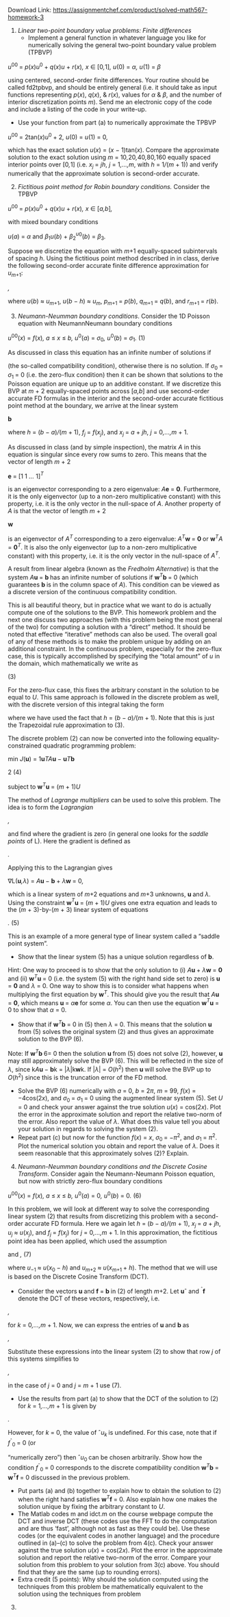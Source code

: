 Download Link: https://assignmentchef.com/product/solved-math567-homework-3
<br>
<ol>

 <li><em>Linear two-point boundary value problems: Finite differences</em>

  <ul>

   <li>Implement a general function in whatever language you like for numerically solving the general two-point boundary value problem (TPBVP)</li>

  </ul></li>

</ol>

<em>u</em><sup>00 </sup>= <em>p</em>(<em>x</em>)<em>u</em><sup>0 </sup>+ <em>q</em>(<em>x</em>)<em>u </em>+ <em>r</em>(<em>x</em>)<em>, x </em>∈ [0<em>,</em>1]<em>, u</em>(0) = <em>α, u</em>(1) = <em>β</em>

using centered, second-order finite differences. Your routine should be called fd2tpbvp, and should be entirely general (i.e. it should take as input functions representing <em>p</em>(<em>x</em>), <em>q</em>(<em>x</em>), &amp; <em>r</em>(<em>x</em>), values for <em>α </em>&amp; <em>β</em>, and the number of interior discretization points <em>m</em>). Send me an electronic copy of the code and include a listing of the code in your write-up.

<ul>

 <li>Use your function from part (a) to numerically approximate the TPBVP</li>

</ul>

<em>u</em><sup>00 </sup>= 2tan(<em>x</em>)<em>u</em><sup>0 </sup>+ 2<em>, u</em>(0) = <em>u</em>(1) = 0<em>,</em>

which has the exact solution <em>u</em>(<em>x</em>) = (<em>x </em>− 1)tan(<em>x</em>). Compare the approximate solution to the exact solution using <em>m </em>= 10<em>,</em>20<em>,</em>40<em>,</em>80<em>,</em>160 equally spaced interior points over [0<em>,</em>1] (i.e. <em>x<sub>j </sub></em>= <em>jh</em>, <em>j </em>= 1<em>,…,m</em>, with <em>h </em>= 1<em>/</em>(<em>m </em>+ 1)) and verify numerically that the approximate solution is second-order accurate.

<ol start="2">

 <li><em>Fictitious point method for Robin boundary conditions. </em>Consider the TPBVP</li>

</ol>

<em>u</em><sup>00 </sup>= <em>p</em>(<em>x</em>)<em>u</em><sup>0 </sup>+ <em>q</em>(<em>x</em>)<em>u </em>+ <em>r</em>(<em>x</em>)<em>, x </em>∈ [<em>a,b</em>]<em>,</em>

with mixed boundary conditions

<em>u</em>(<em>a</em>) = <em>α </em>and <em>β</em><sub>1</sub><em>u</em>(<em>b</em>) + <em>β</em><sub>2</sub><em><sup>u</sup></em><sup>0</sup>(<em>b</em>) = <em>β</em><sub>3</sub><em>.</em>

Suppose we discretize the equation with <em>m</em>+1 equally-spaced subintervals of spacing <em>h</em>. Using the fictitious point method described in in class, derive the following second-order accurate finite difference approximation for <em>u<sub>m</sub></em><sub>+1</sub>:

<em>,</em>

where <em>u</em>(<em>b</em>) ≈ <em>u<sub>m</sub></em><sub>+1</sub>, <em>u</em>(<em>b </em>− <em>h</em>) ≈ <em>u<sub>m</sub></em>, <em>p<sub>m</sub></em><sub>+1 </sub>= <em>p</em>(<em>b</em>), <em>q<sub>m</sub></em><sub>+1 </sub>= <em>q</em>(<em>b</em>), and <em>r<sub>m</sub></em><sub>+1 </sub>= <em>r</em>(<em>b</em>).

<ol start="3">

 <li><em>Neumann-Neumman boundary conditions</em>. Consider the 1D Poisson equation with NeumannNeumann boundary conditions</li>

</ol>

<em>u</em><sup>00</sup>(<em>x</em>) = <em>f</em>(<em>x</em>)<em>, a </em>≤ <em>x </em>≤ <em>b, u</em><sup>0</sup>(<em>a</em>) = <em>σ</em><sub>0</sub><em>, u</em><sup>0</sup>(<em>b</em>) = <em>σ</em><sub>1</sub><em>.                                     </em>(1)

As discussed in class this equation has an infinite number of solutions if

(the so-called compatibility condition), otherwise there is no solution. If <em>σ</em><sub>0 </sub>= <em>σ</em><sub>1 </sub>= 0 (i.e. the zero-flux condition) then it can be shown that solutions to the Poisson equation are unique up to an additive constant. If we discretize this BVP at <em>m </em>+ 2 equally-spaced points across [<em>a,b</em>] and use second-order accurate FD formulas in the interior and the second-order accurate fictitious point method at the boundary, we arrive at the linear system

<strong>b</strong>

where <em>h </em>= (<em>b </em>− <em>a</em>)<em>/</em>(<em>m </em>+ 1), <em>f<sub>j </sub></em>= <em>f</em>(<em>x<sub>j</sub></em>), and <em>x<sub>j </sub></em>= <em>a </em>+ <em>jh</em>, <em>j </em>= 0<em>,…,m </em>+ 1.

As discussed in class (and by simple inspection), the matrix <em>A </em>in this equation is singular since every row sums to zero. This means that the vector of length <em>m </em>+ 2

<strong>e </strong>= [1     1     <em>…     </em>1]<em><sup>T</sup></em>

is an eigenvector corresponding to a zero eigenvalue: <em>A</em><strong>e </strong>= <strong>0</strong>. Furthermore, it is the only eigenvector (up to a non-zero multiplicative constant) with this property, i.e. it is the only vector in the null-space of <em>A</em>. Another property of <em>A </em>is that the vector of length <em>m </em>+ 2

<strong>w </strong>

is an eigenvector of <em>A<sup>T </sup></em>corresponding to a zero eigenvalue: <em>A<sup>T</sup></em><strong>w </strong>= <strong>0 </strong>or <strong>w</strong><em><sup>T</sup>A </em>= <strong>0</strong><em><sup>T</sup></em>. It is also the only eigenvector (up to a non-zero multiplicative constant) with this property, i.e. it is the only vector in the null-space of <em>A<sup>T</sup></em>.

A result from linear algebra (known as the <em>Fredholm Alternative</em>) is that the system <em>A</em><strong>u </strong>= <strong>b </strong>has an infinite number of solutions if <strong>w</strong><em><sup>T</sup></em><strong>b </strong>= 0 (which guarantees <strong>b </strong>is in the column space of <em>A</em>). This condition can be viewed as a discrete version of the continuous compatibility condition.

This is all beautiful theory, but in practice what we want to do is actually compute one of the solutions to the BVP. This homework problem and the next one discuss two approaches (with this problem being the most general of the two) for computing a solution with a “direct” method. It should be noted that effective “iterative” methods can also be used. The overall goal of any of these methods is to make the problem unique by adding on an additional constraint. In the continuous problem, especially for the zero-flux case, this is typically accomplished by specifying the “total amount” of <em>u </em>in the domain, which mathematically we write as

(3)

For the zero-flux case, this fixes the arbitrary constant in the solution to be equal to <em>U</em>. This same approach is followed in the discrete problem as well, with the discrete version of this integral taking the form

where we have used the fact that <em>h </em>= (<em>b </em>− <em>a</em>)<em>/</em>(<em>m </em>+ 1). Note that this is just the Trapezoidal rule approximation to (3).

The discrete problem (2) can now be converted into the following equality-constrained quadratic programming problem:

min <em>J</em>(<strong>u</strong>) = 1<strong>u</strong><em>TA</em><strong>u </strong>− <strong>u</strong><em>T</em><strong>b</strong>

2                                                                          (4)

subject to <strong>w</strong><em><sup>T</sup></em><strong>u </strong>= (<em>m </em>+ 1)<em>U</em>

The method of <em>Lagrange multipliers </em>can be used to solve this problem. The idea is to form the <em>Lagrangian</em>

<em>,</em>

and find where the gradient is zero (in general one looks for the <em>saddle points </em>of L). Here the gradient is defined as

<em> .</em>

Applying this to the Lagrangian gives

∇L(<strong>u</strong><em>,λ</em>) = <em>A</em><strong>u </strong>− <strong>b </strong>+ <em>λ</em><strong>w </strong>= 0<em>,</em>

which is a linear system of <em>m</em>+2 equations and <em>m</em>+3 unknowns, <strong>u </strong>and <em>λ</em>. Using the constraint <strong>w</strong><em><sup>T</sup></em><strong>u </strong>= (<em>m </em>+ 1)<em>U </em>gives one extra equation and leads to the (<em>m </em>+ 3)-by-(<em>m </em>+ 3) linear system of equations

<em> .                                                 </em>(5)

This is an example of a more general type of linear system called a “saddle point system”.

<ul>

 <li>Show that the linear system (5) has a unique solution regardless of <strong>b</strong>.</li>

</ul>

Hint: One way to proceed is to show that the only solution to (i) <em>A</em><strong>u </strong>+ <em>λ</em><strong>w </strong>= <strong>0 </strong>and (ii) <strong>w</strong><em><sup>T</sup></em><strong>u </strong>= 0 (i.e. the system (5) with the right hand side set to zero) is <strong>u </strong>= <strong>0 </strong>and <em>λ </em>= 0. One way to show this is to consider what happens when multiplying the first equation by <strong>w</strong><em><sup>T</sup></em>. This should give you the result that <em>A</em><strong>u </strong>= <strong>0</strong>, which means <strong>u </strong>= <em>α</em><strong>e </strong>for some <em>α</em>. You can then use the equation <strong>w</strong><em><sup>T</sup></em><strong>u </strong>= 0 to show that <em>α </em>= 0.

<ul>

 <li>Show that if <strong>w</strong><em><sup>T</sup></em><strong>b </strong>= 0 in (5) then <em>λ </em>= 0. This means that the solution <strong>u </strong>from (5) solves the original system (2) and thus gives an approximate solution to the BVP (6).</li>

</ul>

Note: If <strong>w</strong><em><sup>T</sup></em><strong>b </strong>6= 0 then the solution <strong>u </strong>from (5) does not solve (2), however, <strong>u </strong>may still approximately solve the BVP (6). This will be reflected in the size of <em>λ</em>, since k<em>A</em><strong>u </strong>− <strong>b</strong>k = |<em>λ</em>|k<strong>w</strong>k. If |<em>λ</em>| = <em>O</em>(<em>h</em><sup>2</sup>) then <strong>u </strong>will solve the BVP up to <em>O</em>(<em>h</em><sup>2</sup>) since this is the truncation error of the FD method.

<ul>

 <li>Solve the BVP (6) numerically with <em>a </em>= 0, <em>b </em>= 2<em>π</em>, <em>m </em>= 99, <em>f</em>(<em>x</em>) = −4cos(2<em>x</em>), and <em>σ</em><sub>0 </sub>= <em>σ</em><sub>1 </sub>= 0 using the augmented linear system (5). Set <em>U </em>= 0 and check your answer against the true solution <em>u</em>(<em>x</em>) = cos(2<em>x</em>). Plot the error in the approximate solution and report the relative two-norm of the error. Also report the value of <em>λ</em>. What does this value tell you about your solution in regards to solving the system (2).</li>

 <li>Repeat part (c) but now for the function <em>f</em>(<em>x</em>) = <em>x</em>, <em>σ</em><sub>0 </sub>= −<em>π</em><sup>2</sup>, and <em>σ</em><sub>1 </sub>= <em>π</em><sup>2</sup>. Plot the numerical solution you obtain and report the value of <em>λ</em>. Does it seem reasonable that this approximately solves (2)? Explain.</li>

</ul>

<ol start="4">

 <li><em>Neumann-Neumman boundary conditions and the Discrete Cosine Transform</em>. Consider again the Neumann-Neumann Poisson equation, but now with strictly zero-flux boundary conditions</li>

</ol>

<em>u</em><sup>00</sup>(<em>x</em>) = <em>f</em>(<em>x</em>)<em>, a </em>≤ <em>x </em>≤ <em>b, u</em><sup>0</sup>(<em>a</em>) = 0<em>, u</em><sup>0</sup>(<em>b</em>) = 0<em>.                                       </em>(6)

In this problem, we will look at different way to solve the corresponding linear system (2) that results from discretizing this problem with a second-order accurate FD formula. Here we again let <em>h </em>= (<em>b </em>− <em>a</em>)<em>/</em>(<em>m </em>+ 1), <em>x<sub>j </sub></em>= <em>a </em>+ <em>jh</em>, <em>u<sub>j </sub></em>≈ <em>u</em>(<em>x<sub>j</sub></em>), and <em>f<sub>j </sub></em>= <em>f</em>(<em>x<sub>j</sub></em>) for <em>j </em>= 0<em>,…,m </em>+ 1. In this approximation, the fictitious point idea has been applied, which used the assumption

and     <em>,            </em>(7)

where <em>u</em><sub>−1 </sub>≈ <em>u</em>(<em>x</em><sub>0 </sub>− <em>h</em>) and <em>u<sub>m</sub></em><sub>+2 </sub>≈ <em>u</em>(<em>x<sub>m</sub></em><sub>+1 </sub>+ <em>h</em>). The method that we will use is based on the Discrete Cosine Transform (DCT).

<ul>

 <li>Consider the vectors <strong>u </strong>and <strong>f </strong>= <strong>b </strong>in (2) of length <em>m</em>+2. Let <strong>u</strong>ˆ and <sup>ˆ</sup><strong>f </strong>denote the DCT of these vectors, respectively, i.e.</li>

</ul>

<em>,</em>

for <em>k </em>= 0<em>,…,m </em>+ 1. Now, we can express the entries of <strong>u </strong>and <strong>b </strong>as

<em>,</em>

Substitute these expressions into the linear system (2) to show that row <em>j </em>of this systems simplifies to

<em> ,</em>

in the case of <em>j </em>= 0 and <em>j </em>= <em>m </em>+ 1 use (7).

<ul>

 <li>Use the results from part (a) to show that the DCT of the solution to (2) for <em>k </em>= 1<em>,…,m </em>+ 1 is given by</li>

</ul>

<em>.</em>

However, for <em>k </em>= 0, the value of ˆ<em>u<sub>k </sub></em>is undefined. For this case, note that if <em>f</em><sup>ˆ</sup><sub>0 </sub>= 0 (or

“numerically zero”) then ˆ<em>u</em><sub>0 </sub>can be chosen arbitrarily. Show how the condition <em>f</em><sup>ˆ</sup><sub>0 </sub>= 0 corresponds to the discrete compatibility condition <strong>w</strong><em><sup>T</sup></em><strong>b </strong>= <strong>w</strong><em><sup>T</sup></em><strong>f </strong>= 0 discussed in the previous problem.

<ul>

 <li>Put parts (a) and (b) together to explain how to obtain the solution to (2) when the right hand satisfies <strong>w</strong><em><sup>T</sup></em><strong>f </strong>= 0. Also explain how one makes the solution unique by fixing the arbitrary constant to <em>U</em>.</li>

 <li>The Matlab codes m and idct.m on the course webpage compute the DCT and inverse DCT (these codes use the FFT to do the computation and are thus ‘fast’, although not as fast as they could be). Use these codes (or the equivalent codes in another language) and the procedure outlined in (a)–(c) to solve the problem from 4(c). Check your answer against the true solution <em>u</em>(<em>x</em>) = cos(2<em>x</em>). Plot the error in the approximate solution and report the relative two-norm of the error. Compare your solution from this problem to your solution from 3(c) above. You should find that they are the same (up to rounding errors).</li>

 <li>Extra credit (5 points): Why should the solution computed using the techniques from this problem be mathematically equivalent to the solution using the techniques from problem</li>

</ul>

3.